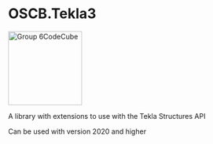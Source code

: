 # OSCB.Tekla3

<img width="150" alt="Group 6CodeCube" src="https://github.com/osc-bouw/OSCB.Tekla3/assets/53224576/3a74f106-a804-41c2-bb55-b6cf1bbc466c">

A library with extensions to use with the Tekla Structures API

Can be used with version 2020 and higher
